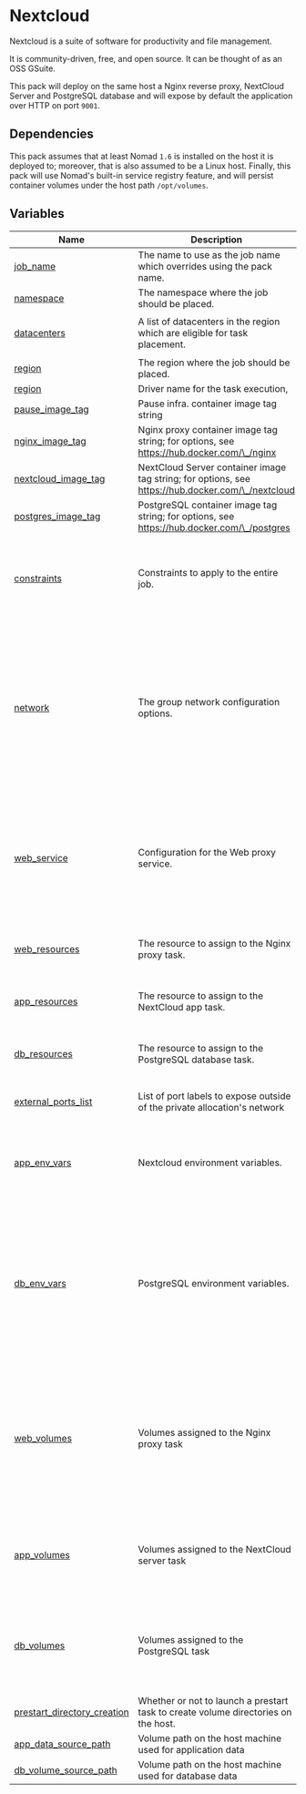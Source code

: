 # Nextcloud

Nextcloud is a suite of software for productivity and file management.

It is community-driven, free, and open source. It can be thought of as an OSS GSuite.

This pack will deploy on the same host a Nginx reverse proxy, NextCloud Server and PostgreSQL database and will expose by default the application over HTTP on port `9001`.

## Dependencies

This pack assumes that at least Nomad `1.6` is installed on the host it is deployed to; moreover, that is also assumed to be a Linux host. Finally, this pack will use Nomad's built-in service registry feature, and will persist container volumes under the host path `/opt/volumes`.

## Variables

| Name | Description | Type | Default | Required |
|------|-------------|------|---------|:--------:|
| <a name="input_job_name"></a> [job\_name](#input\_job\_name) | The name to use as the job name which overrides using the pack name. | `string` | `""` | no |
| <a name="input_namespace"></a> [namespace](#input\_namespace) | The namespace where the job should be placed. | `string` | `"default"` | no |
| <a name="input_datacenters"></a> [datacenters](#input\_datacenters) | A list of datacenters in the region which are eligible for task placement. | `list(string)` | <pre>[<br>  "dc1"<br>]</pre> | no |
| <a name="input_region"></a> [region](#input\_region) | The region where the job should be placed. | `string` | `"global"` | no |
| <a name="input_task_driver"></a> [region](#input\_task\_driver) | Driver name for the task execution, | `string` | `"podman"` | no |
| <a name="input_pause_image_tag"></a> [pause\_image\_tag](#input\_pause\_image\_tag) | Pause infra. container image tag string | `string` | `"3.9"` | no |
| <a name="input_nginx_image_tag"></a> [nginx\_image\_tag](#input\_nginx\_image\_tag) | Nginx proxy container image tag string; for options, see https://hub.docker.com/\_/nginx | `string` | `"1.25.3-alpine"` | no |
| <a name="input_nextcloud_image_tag"></a> [nextcloud\_image\_tag](#input\_nextcloud\_image\_tag) | NextCloud Server container image tag string; for options, see https://hub.docker.com/\_/nextcloud | `string` | `"27.1.3-fpm-alpine"` | no |
| <a name="input_postgres_image_tag"></a> [postgres\_image\_tag](#input\_postgres\_image\_tag) | PostgreSQL container image tag string; for options, see https://hub.docker.com/\_/postgres | `string` | `"15.4-alpine"` | no |
| <a name="input_constraints"></a> [constraints](#input\_constraints) | Constraints to apply to the entire job. | <pre>list(object({<br>    attribute = string<br>    operator  = string<br>    value     = string<br>  }))</pre> | <pre>[<br>  {<br>    "attribute": "${attr.kernel.name}",<br>    "operator": "=",<br>    "value": "linux"<br>  }<br>]</pre> | no |
| <a name="input_network"></a> [network](#input\_network) | The group network configuration options. | <pre>object({<br>    ports = list(object({<br>      name   = string<br>      to     = number<br>      static = number<br>    }))<br>  })</pre> | <pre>{<br>  "ports": [<br>    {<br>      "name": "http",<br>      "to": 80,<br>      "static": 9001,<br>    },<br>      "name": "php_fpm",<br>      "to": 9000,<br>    },<br>    {<br>      "name": "postgres",<br>      "to": 5432<br>    }<br>  ]<br>}</pre> | no |
| <a name="input_web_service"></a> [web\_service](#input\_web\_service) | Configuration for the Web proxy service. | <pre>object({<br>    service_name       = string<br>    service_tags       = list(string)<br>    service_port_label = string<br>    check_name         = string<br>    check_type         = string<br>    check_path         = string<br>    check_interval     = string<br>    check_timeout      = string<br>  })</pre> | <pre>object({<br>    service_name       = "nextcloud-web"<br>    service_tags       = ["nextcloud"]<br>    service_port_label = "http"<br>    check_name         = "TCP response check"<br>    check_type         = "tcp"<br>    check_path         = null<br>    check_interval     = "30s"<br>    check_timeout      = "5s"<br>  })</pre> | no |
| <a name="input_web_resources"></a> [web\_resources](#input\_web\_resources) | The resource to assign to the Nginx proxy task. | <pre>object({<br>    cpu    = number<br>    memory = number<br>  })</pre> | <pre>{<br>  "cpu": 200,<br>  "memory": 100<br>}</pre> | no |
| <a name="input_app_resources"></a> [app\_resources](#input\_app\_resources) | The resource to assign to the NextCloud app task. | <pre>object({<br>    cpu    = number<br>    memory = number<br>  })</pre> | <pre>{<br>  "cpu": 200,<br>  "memory": 250<br>}</pre> | no |
| <a name="input_db_resources"></a> [db\_resources](#input\_db\_resources) | The resource to assign to the PostgreSQL database task. | <pre>object({<br>    cpu    = number<br>    memory = number<br>  })</pre> | <pre>{<br>  "cpu": 100,<br>  "memory": 100<br>}</pre> | no |
| <a name="input_external_ports_list"></a> [external\_ports\_list](#input\_external\_ports\_list) | List of port labels to expose outside of the private allocation's network | `list(string)` | <pre>[<br>  "http"<br>]</pre> | no |
| <a name="input_app_env_vars"></a> [app\_env\_vars](#input\_app\_env\_vars) | Nextcloud environment variables. | <pre>list(object({<br>    key   = string<br>    value = string<br>  }))</pre> | <pre>[<br>  {<br>    "key": "POSTGRES_HOST",<br>    "value": "localhost:5432"<br>  }<br>]</pre> | no |
| <a name="input_db_env_vars"></a> [db\_env\_vars](#input\_db\_env\_vars) | PostgreSQL environment variables. | <pre>list(object({<br>    key   = string<br>    value = string<br>  }))</pre> | <pre>[<br>  {<br>    "key": "POSTGRES_DB",<br>    "value": "nextcloud"<br>  },<br>  {<br>    "key": "POSTGRES_USER",<br>    "value": "nextcloud"<br>  },<br>  {<br>    "key": "POSTGRES_PASSWORD",<br>    "value": "SuPers3cur3"<br>  }<br>]</pre> | no |
| <a name="input_web_volumes"></a> [web\_volumes](#input\_web\_volumes) | Volumes assigned to the Nginx proxy task | <pre>list(object({<br>    source   = string<br>    target   = string<br>    readonly = bool<br>  }))</pre> | <pre>[<br>  {<br>    "source": "/opt/volumes/nextcloud/html/data",<br>    "target": "/var/www/html/",<br>    "readonly": false,<br>  },<br>  {<br>    "source": "local/nginx.conf",<br>    "target": "/etc/nginx/nginx.conf",<br>    "readonly": true,<br>  }<br>]</pre> | no |
| <a name="input_app_volumes"></a> [app\_volumes](#input\_app\_volumes) | Volumes assigned to the NextCloud server task | <pre>list(object({<br>    source   = string<br>    target   = string<br>    readonly = bool<br>  }))</pre> | <pre>[<br>  {<br>    "source": "/opt/volumes/nextcloud/html/data",<br>    "target": "/var/www/html/",<br>    "readonly": false,<br>  }<br>]</pre> | no |
| <a name="input_db_volumes"></a> [db\_volumes](#input\_db\_volumes) | Volumes assigned to the PostgreSQL task | <pre>list(object({<br>    source   = string<br>    target   = string<br>    readonly = bool<br>  }))</pre> | <pre>[<br>  {<br>    "source": "/opt/volumes/nextcloud/postgresql/data",<br>    "target": "/var/lib/postgresql/data",<br>    "readonly": false,<br>  }<br>]</pre> | no |
| <a name="input_prestart_directory_creation"></a> [prestart\_directory\_creation](#input\_prestart\_directory\_creation) | Whether or not to launch a prestart task to create volume directories on the host. | `bool` | `true` | no |
| <a name="input_app_data_source_path"></a> [app\_data\_source\_path](#input\_app\_data\_source\_path) | Volume path on the host machine used for application data | `string` | `"/opt/volumes/nextcloud/html/data"` | no |
| <a name="input_db_volume_source_path"></a> [db\_volume\_source\_path](#input\_db\_volume\_source\_path) | Volume path on the host machine used for database data | `string` | `"/opt/volumes/nextcloud/postgresql/data"` | no |

